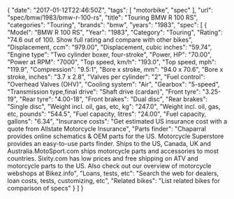 {
    "date": "2017-01-12T22:46:50Z",
    "tags": [
        "motorbike",
        "spec"
    ],
    "url": "spec\/bmw\/1983\/bmw-r-100-rs",
    "title": "Touring BMW R 100 RS",
    "categories": "Touring",
    "brands": "bmw",
    "years": "1983",
    "spec": [
        {
            "Model": "BMW R 100 RS",
            "Year": "1983",
            "Category": "Touring",
            "Rating": "74.6 out of 100. Show full rating and compare with other bikes",
            "Displacement, ccm": "979.00",
            "Displacement, cubic inches": "59.74",
            "Engine type": "Two cylinder boxer, four-stroke",
            "Power, HP": "70.00",
            "Power at RPM": "7000",
            "Top speed, km\/h": "193.0",
            "Top speed, mph": "119.9",
            "Compression": "9.5:1",
            "Bore x stroke, mm": "94.0 x 70.6",
            "Bore x stroke, inches": "3.7 x 2.8",
            "Valves per cylinder": "2",
            "Fuel control": "Overhead Valves (OHV)",
            "Cooling system": "Air",
            "Gearbox": "5-speed",
            "Transmission type,final drive": "Shaft drive (cardan)",
            "Front tyre": "3.25-19",
            "Rear tyre": "4.00-18",
            "Front brakes": "Dual disc",
            "Rear brakes": "Single disc",
            "Weight incl. oil, gas, etc, kg": "247.0",
            "Weight incl. oil, gas, etc, pounds": "544.5",
            "Fuel capacity, litres": "24.00",
            "Fuel capacity, gallons": "6.34",
            "Insurance costs": "Get estimated US insurance cost with a quote from Allstate Motorcycle Insurance",
            "Parts finder": "Chaparral provides online schematics & OEM parts for the US.   Motorcycle Superstore provides an easy-to-use parts finder. Ships to the US, Canada, UK and Australia.MotoSport.com ships motorcycle parts and accessories to most countries.    Sixity.com has low prices and free shipping on ATV and motorcycle parts to the US. Also check out our overview of motorcycle webshops at Bikez.info",
            "Loans, tests, etc": "Search the web for dealers, loan costs, tests, customizing, etc",
            "Related bikes": "List related bikes for comparison of specs"
        }
    ]
}
